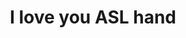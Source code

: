 ---
pid: llg82
title: I love you ASL hand
location_transcription: on a small historical street (cobblestone)
coordinates: "[-75.144411768696, 39.949537695472]"
zipcode: '19103'
gen_neighborhood: Center City
neighborhood: Rittenhouse Square,Avenue of The Arts,Logan Square,Fitler Square
outside_phl: 
age: '16'
age_range: 13-19
instagram: 
image_file_name: llg_82.jpg
proposal_transcription: "[I love you]"
topic: Inclusivity,Love
topic_summary: 0, 0
type: Sculpture Statue
keywords_other: hand, ily, asl, cobblestones
credit: Ivy Hunnicut
image_labels: 
twitter: 
facebook: 
permalink: "/monuments/llg82/"
layout: item-page
---